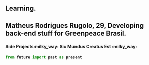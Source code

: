 <h2>Learning.<h2>

<p>Matheus Rodrigues Rugolo, 29, Developing back-end stuff for Greenpeace Brasil.<p>

<h4>Side Projects</
  
<h4 align="center" style="color: red">:milky_way: Sic Mundus Creatus Est :milky_way:<h4> 
  
```python
from future import past as present
```


